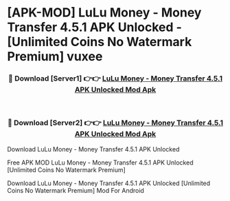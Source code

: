 # [APK-MOD] LuLu Money - Money Transfer 4.5.1 APK Unlocked - [Unlimited Coins No Watermark Premium] vuxee



<div align="center">
<h3>🔴 Download [Server1] 👉👉 <a href="https://momento.my/?title=LuLu_Money_-_Money_Transfer_4.5.1_APK_Unlocked">LuLu Money - Money Transfer 4.5.1 APK Unlocked Mod Apk</a></h3><br>

<h3>🔴 Download [Server2] 👉👉 <a href="https://momento.my/?title=LuLu_Money_-_Money_Transfer_4.5.1_APK_Unlocked">LuLu Money - Money Transfer 4.5.1 APK Unlocked Mod Apk</a></h3>
</div>



Download LuLu Money - Money Transfer 4.5.1 APK Unlocked 

Free APK MOD LuLu Money - Money Transfer 4.5.1 APK Unlocked [Unlimited Coins No Watermark Premium]

Download LuLu Money - Money Transfer 4.5.1 APK Unlocked [Unlimited Coins No Watermark Premium] Mod For Android
